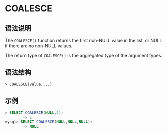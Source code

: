# **COALESCE**

## **语法说明**

The `COALESCE()` function returns the first non-NULL value in the list, or NULL if there are no non-NULL values.

The return type of `COALESCE()` is the aggregated type of the argument types.

## **语法结构**

```
> COALESCE(value,...)
```

## **示例**

```sql
> SELECT COALESCE(NULL,1);
        -> 1
mysql> SELECT COALESCE(NULL,NULL,NULL);
        -> NULL
